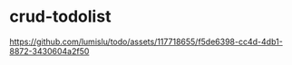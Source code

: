 # crud-todolist


https://github.com/lumislu/todo/assets/117718655/f5de6398-cc4d-4db1-8872-3430604a2f50

